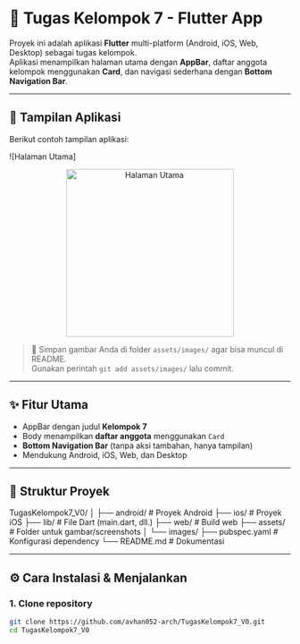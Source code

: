 # 📱 Tugas Kelompok 7 - Flutter App

Proyek ini adalah aplikasi **Flutter** multi-platform (Android, iOS, Web, Desktop) sebagai tugas kelompok.  
Aplikasi menampilkan halaman utama dengan **AppBar**, daftar anggota kelompok menggunakan **Card**, dan navigasi sederhana dengan **Bottom Navigation Bar**.

---

## 🚀 Tampilan Aplikasi

Berikut contoh tampilan aplikasi:  

![Halaman Utama]
<p align="center">
  <img src="https://raw.githubusercontent.com/avhan052-arch/TugasKelompok7_V0/main/assets/images/screenshot_main.png" 
       alt="Halaman Utama" width="300"/>
</p>

> 📌 Simpan gambar Anda di folder `assets/images/` agar bisa muncul di README.  
> Gunakan perintah `git add assets/images/` lalu commit.

---

## ✨ Fitur Utama

- AppBar dengan judul **Kelompok 7**  
- Body menampilkan **daftar anggota** menggunakan `Card`  
- **Bottom Navigation Bar** (tanpa aksi tambahan, hanya tampilan)  
- Mendukung Android, iOS, Web, dan Desktop  

---

## 📂 Struktur Proyek

TugasKelompok7_V0/
│
├── android/ # Proyek Android
├── ios/ # Proyek iOS
├── lib/ # File Dart (main.dart, dll.)
├── web/ # Build web
├── assets/ # Folder untuk gambar/screenshots
│ └── images/
├── pubspec.yaml # Konfigurasi dependency
└── README.md # Dokumentasi

---

## ⚙️ Cara Instalasi & Menjalankan

### 1. Clone repository

```bash
git clone https://github.com/avhan052-arch/TugasKelompok7_V0.git
cd TugasKelompok7_V0
